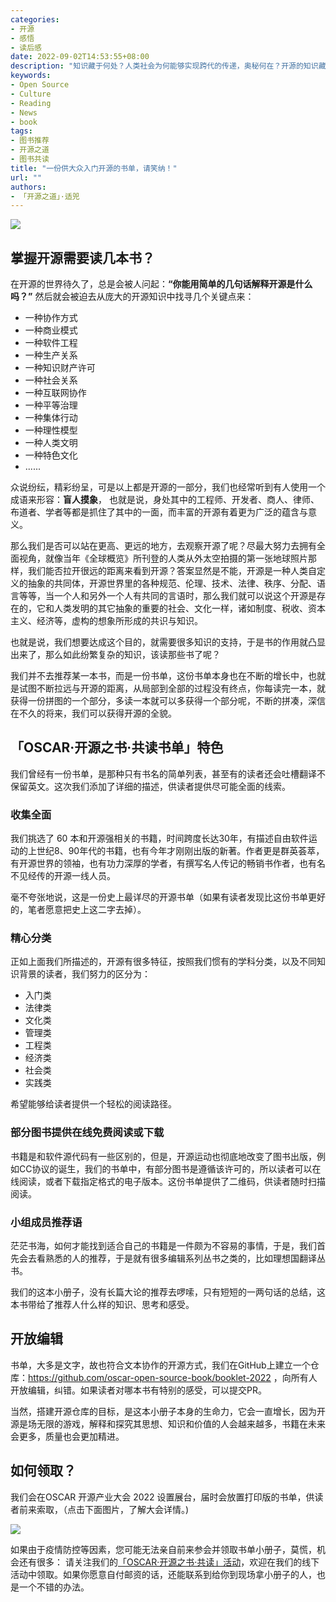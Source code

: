 ```yaml
---
categories:
- 开源
- 感悟
- 读后感
date: 2022-09-02T14:53:55+08:00
description: "知识藏于何处？人类社会为何能够实现跨代的传递，奥秘何在？开源的知识藏于何处？当然是那些身处其中的人了，开源的历史并没有多久，从出现到现在也就20多年，加上史前的年份，也不过40多年，那么将这些零散的知识集中起来的话又在哪里？说万维网可能让人觉得摸不着头脑，但是书籍就会让人心安。"
keywords:
- Open Source
- Culture
- Reading
- News
- book
tags:
- 图书推荐
- 开源之道
- 图书共读
title: "一份供大众入门开源的书单，请笑纳！"
url: ""
authors:
- 「开源之道」·适兕
---
```


![](/images/oscar-booklet-2022-lists.jpg)

## 掌握开源需要读几本书？

在开源的世界待久了，总是会被人问起：**“你能用简单的几句话解释开源是什么吗？”** 然后就会被迫去从庞大的开源知识中找寻几个关键点来：

* 一种协作方式
* 一种商业模式
* 一种软件工程
* 一种生产关系
* 一种知识财产许可
* 一种社会关系
* 一种互联网协作
* 一种平等治理
* 一种集体行动
* 一种理性模型
* 一种人类文明
* 一种特色文化
* ......

众说纷纭，精彩纷呈，可是以上都是开源的一部分，我们也经常听到有人使用一个成语来形容：**盲人摸象**， 也就是说，身处其中的工程师、开发者、商人、律师、布道者、学者等都是抓住了其中的一面，而丰富的开源有着更为广泛的蕴含与意义。

那么我们是否可以站在更高、更远的地方，去观察开源了呢？尽最大努力去拥有全面视角，就像当年《全球概览》所刊登的人类从外太空拍摄的第一张地球照片那样，我们能否拉开很远的距离来看到开源？答案显然是不能，开源是一种人类自定义的抽象的共同体，开源世界里的各种规范、伦理、技术、法律、秩序、分配、语言等等，当一个人和另外一个人有共同的言语时，那么我们就可以说这个开源是存在的，它和人类发明的其它抽象的重要的社会、文化一样，诸如制度、税收、资本主义、经济等，虚构的想象所形成的共识与知识。

也就是说，我们想要达成这个目的，就需要很多知识的支持，于是书的作用就凸显出来了，那么如此纷繁复杂的知识，该读那些书了呢？

我们并不去推荐某一本书，而是一份书单，这份书单本身也在不断的增长中，也就是试图不断拉远与开源的距离，从局部到全部的过程没有终点，你每读完一本，就获得一份拼图的一个部分，多读一本就可以多获得一个部分呢，不断的拼凑，深信在不久的将来，我们可以获得开源的全貌。

## 「OSCAR·开源之书·共读书单」特色

我们曾经有一份书单，是那种只有书名的简单列表，甚至有的读者还会吐槽翻译不保留英文。这次我们添加了详细的描述，供读者提供尽可能全面的线索。

### 收集全面

我们挑选了 60 本和开源强相关的书籍，时间跨度长达30年，有描述自由软件运动的上世纪8、90年代的书籍，也有今年才刚刚出版的新著。作者更是群英荟萃，有开源世界的领袖，也有功力深厚的学者，有撰写名人传记的畅销书作者，也有名不见经传的开源一线人员。

毫不夸张地说，这是一份史上最详尽的开源书单（如果有读者发现比这份书单更好的，笔者愿意把史上这二字去掉）。

### 精心分类

正如上面我们所描述的，开源有很多特征，按照我们惯有的学科分类，以及不同知识背景的读者，我们努力的区分为：

* 入门类
* 法律类
* 文化类
* 管理类
* 工程类
* 经济类
* 社会类
* 实践类

希望能够给读者提供一个轻松的阅读路径。

### 部分图书提供在线免费阅读或下载

书籍是和软件源代码有一些区别的，但是，开源运动也彻底地改变了图书出版，例如CC协议的诞生，我们的书单中，有部分图书是遵循该许可的，所以读者可以在线阅读，或者下载指定格式的电子版本。这份书单提供了二维码，供读者随时扫描阅读。

### 小组成员推荐语

茫茫书海，如何才能找到适合自己的书籍是一件颇为不容易的事情，于是，我们首先会去看熟悉的人的推荐，于是就有很多编辑系列丛书之类的，比如理想国翻译丛书。

我们的这本小册子，没有长篇大论的推荐去啰嗦，只有短短的一两句话的总结，这本书带给了推荐人什么样的知识、思考和感受。

## 开放编辑

书单，大多是文字，故也符合文本协作的开源方式，我们在GitHub上建立一个仓库：https://github.com/oscar-open-source-book/booklet-2022 ，向所有人开放编辑，纠错。如果读者对哪本书有特别的感受，可以提交PR。

当然，搭建开源仓库的目标，是这本小册子本身的生命力，它会一直增长，因为开源是场无限的游戏，解释和探究其思想、知识和价值的人会越来越多，书籍在未来会更多，质量也会更加精进。

## 如何领取？ 

我们会在OSCAR 开源产业大会 2022 设置展台，届时会放置打印版的书单，供读者前来索取，（点击下面图片，了解大会详情。)

[![](./images/oscar-2022.jpeg)](https://mp.weixin.qq.com/s/fiJlS0JdKthhPQLomIt8rg)

如果由于疫情防控等因素，您可能无法亲自前来参会并领取书单小册子，莫慌，机会还有很多： 请关注我们的[「OSCAR·开源之书·共读」活动](https://shimo.im/docs/lkqUDDblhE0VKXee)，欢迎在我们的线下活动中领取。如果你愿意自付邮资的话，还能联系到给你到现场拿小册子的人，也是一个不错的办法。